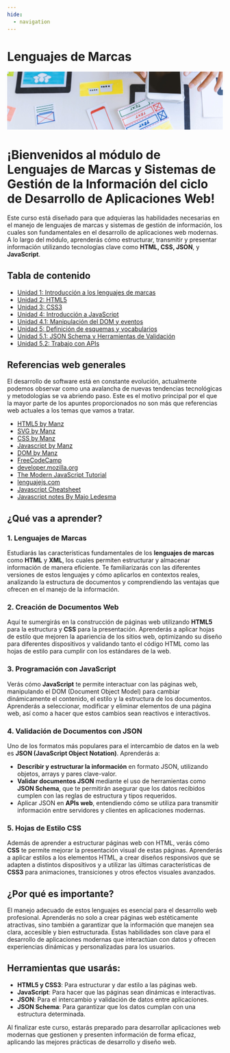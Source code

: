 ```yaml
---
hide:
  - navigation
---
```


# Lenguajes de Marcas
![](assets/referencias.jpg)

# ¡Bienvenidos al módulo de **Lenguajes de Marcas y Sistemas de Gestión de la Información** del ciclo de **Desarrollo de Aplicaciones Web**!

Este curso está diseñado para que adquieras las habilidades necesarias en el manejo de lenguajes de marcas y sistemas de gestión de información, los cuales son fundamentales en el desarrollo de aplicaciones web modernas. A lo largo del módulo, aprenderás cómo estructurar, transmitir y presentar información utilizando tecnologías clave como **HTML, CSS, JSON**, y **JavaScript**.

## Tabla de contenido

* [Unidad 1: Introducción a los lenguajes de marcas](ud1.md)
* [Unidad 2: HTML5](ud2-1.md)
* [Unidad 3: CSS3](ud3.md)
* [Unidad 4: Introducción a JavaScript](ud4.md)
* [Unidad 4.1: Manipulación del DOM y eventos](ud4-1.md)
* [Unidad 5: Definición de esquemas y vocabularios](ud5.md)
* [Unidad 5.1: JSON Schema y Herramientas de Validación](ud5-1.md)
* [Unidad 5.2: Trabajo con APIs ](ud5-2.md)


## Referencias web generales

El desarrollo de software está en constante evolución, actualmente podemos observar como una avalancha de nuevas tendencias tecnológicas y metodologías se va abriendo paso. Este es el motivo principal por el que la mayor parte de los apuntes proporcionados no son más que referencias web actuales a los temas que vamos a tratar.


* [HTML5 by Manz](https://lenguajehtml.com/html/)
* [SVG by Manz](https://lenguajehtml.com/svg/)
* [CSS by Manz](https://lenguajecss.com/css/)
* [Javascript by Manz](https://lenguajejs.com/javascript/)
* [DOM by Manz](https://lenguajejs.com/dom/)
* [FreeCodeCamp](https://www.freecodecamp.org/)
* [developer.mozilla.org](https://developer.mozilla.org/es/docs/Web/JavaScript)
* [The Modern JavaScript Tutorial](https://javascript.info/)
* [lenguajejs.com](https://lenguajejs.com/javascript/)
* [Javascript Cheatsheet](/assets/javascript-cheatsheet.pdf)
* [Javascript notes By Majo Ledesma](/assets/js-notesByMajoLedesma.pdf)

## ¿Qué vas a aprender?

### 1. **Lenguajes de Marcas**
Estudiarás las características fundamentales de los **lenguajes de marcas** como **HTML** y **XML**, los cuales permiten estructurar y almacenar información de manera eficiente. Te familiarizarás con las diferentes versiones de estos lenguajes y cómo aplicarlos en contextos reales, analizando la estructura de documentos y comprendiendo las ventajas que ofrecen en el manejo de la información.

### 2. **Creación de Documentos Web**
Aquí te sumergirás en la construcción de páginas web utilizando **HTML5** para la estructura y **CSS** para la presentación. Aprenderás a aplicar hojas de estilo que mejoren la apariencia de los sitios web, optimizando su diseño para diferentes dispositivos y validando tanto el código HTML como las hojas de estilo para cumplir con los estándares de la web.

### 3. **Programación con JavaScript**
Verás cómo **JavaScript** te permite interactuar con las páginas web, manipulando el DOM (Document Object Model) para cambiar dinámicamente el contenido, el estilo y la estructura de los documentos. Aprenderás a seleccionar, modificar y eliminar elementos de una página web, así como a hacer que estos cambios sean reactivos e interactivos.

### 4. **Validación de Documentos con JSON**
Uno de los formatos más populares para el intercambio de datos en la web es **JSON (JavaScript Object Notation)**. Aprenderás a:
- **Describir y estructurar la información** en formato JSON, utilizando objetos, arrays y pares clave-valor.
- **Validar documentos JSON** mediante el uso de herramientas como **JSON Schema**, que te permitirán asegurar que los datos recibidos cumplen con las reglas de estructura y tipos requeridos.
- Aplicar JSON en **APIs web**, entendiendo cómo se utiliza para transmitir información entre servidores y clientes en aplicaciones modernas.

### 5. **Hojas de Estilo CSS**
Además de aprender a estructurar páginas web con HTML, verás cómo **CSS** te permite mejorar la presentación visual de estas páginas. Aprenderás a aplicar estilos a los elementos HTML, a crear diseños responsivos que se adapten a distintos dispositivos y a utilizar las últimas características de **CSS3** para animaciones, transiciones y otros efectos visuales avanzados.

## ¿Por qué es importante?
El manejo adecuado de estos lenguajes es esencial para el desarrollo web profesional. Aprenderás no solo a crear páginas web estéticamente atractivas, sino también a garantizar que la información que manejen sea clara, accesible y bien estructurada. Estas habilidades son clave para el desarrollo de aplicaciones modernas que interactúan con datos y ofrecen experiencias dinámicas y personalizadas para los usuarios.

## Herramientas que usarás:
- **HTML5 y CSS3**: Para estructurar y dar estilo a las páginas web.
- **JavaScript**: Para hacer que las páginas sean dinámicas e interactivas.
- **JSON**: Para el intercambio y validación de datos entre aplicaciones.
- **JSON Schema**: Para garantizar que los datos cumplan con una estructura determinada.

Al finalizar este curso, estarás preparado para desarrollar aplicaciones web modernas que gestionen y presenten información de forma eficaz, aplicando las mejores prácticas de desarrollo y diseño web.


